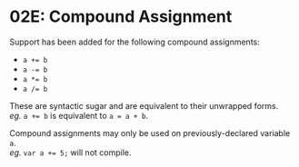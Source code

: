 # 02E: Compound Assignment

Support has been added for the following compound assignments:

- `a += b`
- `a -= b`
- `a *= b`
- `a /= b`

These are syntactic sugar and are equivalent to their unwrapped forms.  
*eg.* `a += b` is equivalent to `a = a + b`.

Compound assignments may only be used on previously-declared variable `a`.  
*eg.* `var a += 5;` will not compile.